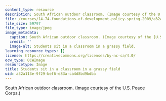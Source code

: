 ```yaml
---
content_type: resource
description: South African outdoor classroom. (Image courtesy of the U.S. Peace Corps.)
file: /courses/14-74-foundations-of-development-policy-spring-2009/a32a113e9f29bef6e83aca4d8bd9bdba_14-74s09.jpg
file_size: 59797
file_type: image/jpeg
image_metadata:
  caption: South African outdoor classroom. (Image courtesy of the [U.S. Peace Corps](http://www.peacecorps.gov/).)
  credit: ''
  image-alt: Students sit in a classroom in a grassy field.
learning_resource_types: []
license: https://creativecommons.org/licenses/by-nc-sa/4.0/
ocw_type: OCWImage
resourcetype: Image
title: Students sit in a classroom in a grassy field
uid: a32a113e-9f29-bef6-e83a-ca4d8bd9bdba
---
```

South African outdoor classroom. (Image courtesy of the U.S. Peace Corps.)